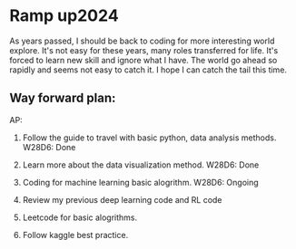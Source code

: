 # Ramp up2024
As years passed, I should be back to coding for more interesting world explore. It's not easy for these years, many roles transferred for life. It's forced to learn new skill and ignore what I have. The world go ahead so rapidly and seems not easy to catch it. I hope I can catch the tail this time. 

## Way forward plan:
AP:
1. Follow the guide to travel with basic python, data analysis methods.
    W28D6: Done
2. Learn more about the data visualization method.
    W28D6: Done  
4. Coding for machine learning basic alogrithm.
    W28D6: Ongoing
6. Review my previous deep learning code and RL code

7. Leetcode for basic alogrithms.

8. Follow kaggle best practice.